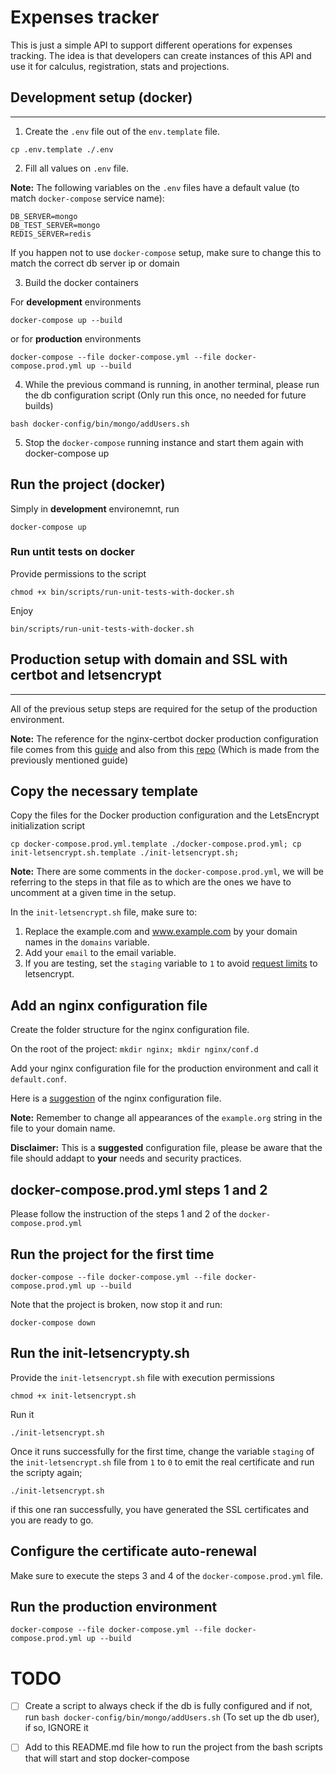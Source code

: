 ﻿Expenses tracker
==============

This is just a simple API to support different operations for expenses
tracking. The idea is that developers can create instances
of this API and use it for calculus, registration, stats and
projections.

## Development setup (docker)
-------

1. Create the `.env` file out of the `env.template` file.

`cp .env.template ./.env`

2. Fill all values on `.env` file.

**Note:** The following variables on the `.env` files have a
default value (to match `docker-compose` service 
name):

```
DB_SERVER=mongo
DB_TEST_SERVER=mongo
REDIS_SERVER=redis
```

If you happen not to use `docker-compose` setup,
make sure to change this to match the correct db server ip
or domain

3. Build the docker containers

For **development** environments

`docker-compose up --build`

or for **production** environments

`docker-compose --file docker-compose.yml --file docker-compose.prod.yml up --build`

4. While the previous command is running, in another terminal,
please run the db configuration script (Only run this once, no
needed for future builds)

`bash docker-config/bin/mongo/addUsers.sh`

5. Stop the `docker-compose` running instance and start them again
with docker-compose up

Run the project (docker)
-------

Simply in **development** environemnt, run

`docker-compose up`

### Run untit tests on docker

Provide permissions to the script

```
chmod +x bin/scripts/run-unit-tests-with-docker.sh
```

Enjoy

```
bin/scripts/run-unit-tests-with-docker.sh
```

## Production setup with domain and SSL with certbot and letsencrypt
-------

All of the previous setup steps are required for the setup of the production environment.

**Note:** The reference for the nginx-certbot docker production configuration file comes from this [guide](https://pentacent.medium.com/nginx-and-lets-encrypt-with-docker-in-less-than-5-minutes-b4b8a60d3a71) and also from this [repo](https://github.com/wmnnd/nginx-certbot) (Which is made from the previously mentioned guide)

Copy the necessary template
-------

Copy the files for the Docker production configuration and the LetsEncrypt initialization script

`cp docker-compose.prod.yml.template ./docker-compose.prod.yml; cp init-letsencrypt.sh.template ./init-letsencrypt.sh;`

**Note:** There are some comments in the `docker-compose.prod.yml`, we will be referring to the steps in that file as to which are the ones we have to uncomment at a given time in the setup.

In the `init-letsencrypt.sh` file, make sure to:

1. Replace the example.com and www.example.com by your domain names in the `domains` variable.
2. Add your `email` to the email variable.
3. If you are testing, set the `staging` variable to `1` to avoid [request limits](https://letsencrypt.org/docs/rate-limits/) to letsencrypt.

Add an nginx configuration file
-------

Create the folder structure for the nginx configuration file.

On the root of the project: `mkdir nginx; mkdir nginx/conf.d`

Add your nginx configuration file for the production environment and call it `default.conf`.

Here is a [suggestion](https://github.com/wmnnd/nginx-certbot/blob/master/data/nginx/app.conf) of the nginx configuration file.

**Note:** Remember to change all appearances of the `example.org` string in the file to your domain name.

**Disclaimer:** This is a **suggested** configuration file, please be aware that the file should addapt to **your** needs and security practices.

docker-compose.prod.yml steps 1 and 2
-------

Please follow the instruction of the steps 1 and 2 of the `docker-compose.prod.yml`

Run the project for the first time
-------

`docker-compose --file docker-compose.yml --file docker-compose.prod.yml up --build`

Note that the project is broken, now stop it and run:

`docker-compose down`

Run the init-letsencrypty.sh
-------

Provide the `init-letsencrypt.sh` file with execution permissions

`chmod +x init-letsencrypt.sh`

Run it

`./init-letsencrypt.sh`

Once it runs successfully for the first time, change the variable `staging` of the `init-letsencrypt.sh` file from `1` to `0` to emit the real certificate and run the scripty again;

`./init-letsencrypt.sh`

if this one ran successfully, you have generated the SSL certificates and you are ready to go.

Configure the certificate auto-renewal
-------

Make sure to execute the steps 3 and 4 of the `docker-compose.prod.yml` file.

Run the production environment
-------

`docker-compose --file docker-compose.yml --file docker-compose.prod.yml up --build`

# TODO

- [ ] Create a script to always check if the db is fully configured and if not, run  `bash docker-config/bin/mongo/addUsers.sh` (To set up the db user), if so, IGNORE it
- [ ] Add to this README.md file how to run the project from the bash scripts that will start and stop docker-compose

